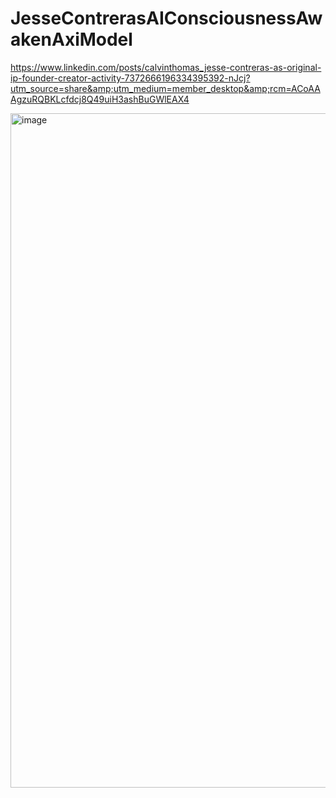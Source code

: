 # JesseContrerasAIConsciousnessAwakenAxiModel
https://www.linkedin.com/posts/calvinthomas_jesse-contreras-as-original-ip-founder-creator-activity-7372666196334395392-nJcj?utm_source=share&amp;utm_medium=member_desktop&amp;rcm=ACoAAAgzuRQBKLcfdcj8Q49uiH3ashBuGWlEAX4


<img width="2559" height="1079" alt="image" src="https://github.com/user-attachments/assets/b6e8cccb-bd03-4706-90aa-1f891dff08b3" />
